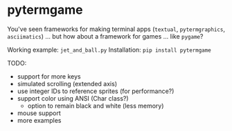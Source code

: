 # pytermgame

You've seen frameworks for making terminal apps (`textual`, `pytermgraphics`, `asciimatics`) ... but how about a framework for games ... like `pygame`?


Working example: `jet_and_ball.py`
Installation: `pip install pytermgame`

TODO:
- support for more keys
- simulated scrolling (extended axis)
- use integer IDs to reference sprites (for performance?)
- support color using ANSI (Char class?)
    - option to remain black and white (less memory)
- mouse support
- more examples
